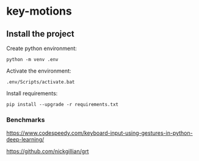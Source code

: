 # key-motions

## Install the project

Create python environment:

`python -m venv .env`

Activate the environment:

`.env/Scripts/activate.bat`

Install requirements:

`pip install --upgrade -r requirements.txt`

### Benchmarks


https://www.codespeedy.com/keyboard-input-using-gestures-in-python-deep-learning/

https://github.com/nickgillian/grt


